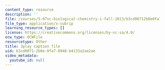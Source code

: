 ```yaml
---
content_type: resource
description: ''
file: /courses/5-07sc-biological-chemistry-i-fall-2013/b3cd00712b0e0fa70948b4133a2ae2ae_BY__sHZYi7Q.srt
file_type: application/x-subrip
learning_resource_types: []
license: https://creativecommons.org/licenses/by-nc-sa/4.0/
ocw_type: OCWFile
resourcetype: Other
title: 3play caption file
uid: b3cd0071-2b0e-0fa7-0948-b4133a2ae2ae
video_metadata:
  youtube_id: null
---
```

